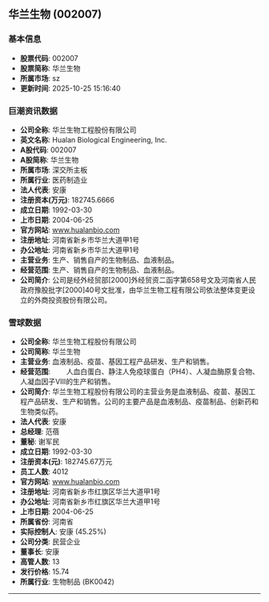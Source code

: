 ## 华兰生物 (002007)

### 基本信息

- **股票代码**: 002007
- **股票简称**: 华兰生物
- **所属市场**: sz
- **更新时间**: 2025-10-25 15:16:40

### 巨潮资讯数据

- **公司全称**: 华兰生物工程股份有限公司
- **英文名称**: Hualan Biological Engineering, Inc.
- **A股代码**: 002007
- **A股简称**: 华兰生物
- **所属市场**: 深交所主板
- **所属行业**: 医药制造业
- **法人代表**: 安康
- **注册资本(万元)**: 182745.6666
- **成立日期**: 1992-03-30
- **上市日期**: 2004-06-25
- **官方网站**: www.hualanbio.com
- **注册地址**: 河南省新乡市华兰大道甲1号
- **办公地址**: 河南省新乡市华兰大道甲1号
- **主营业务**: 生产、销售自产的生物制品、血液制品。
- **经营范围**: 生产、销售自产的生物制品、血液制品。
- **公司简介**: 公司是经外经贸部[2000]外经贸资二函字第658号文及河南省人民政府豫股批字[2000]40号文批准，由华兰生物工程有限公司依法整体变更设立的外商投资股份有限公司。

### 雪球数据

- **公司全称**: 华兰生物工程股份有限公司
- **公司简称**: 华兰生物
- **主营业务**: 血液制品、疫苗、基因工程产品研发、生产和销售。
- **经营范围**: 　　人血白蛋白、静注人免疫球蛋白（PH4）、人凝血酶原复合物、人凝血因子Ⅷ的生产和销售。
- **公司简介**: 华兰生物工程股份有限公司的主营业务是血液制品、疫苗、基因工程产品研发、生产和销售。公司的主要产品是血液制品、疫苗制品、创新药和生物类似药。
- **法人代表**: 安康
- **总经理**: 范蓓
- **董秘**: 谢军民
- **成立日期**: 1992-03-30
- **注册资本(元)**: 182745.67万元
- **员工人数**: 4012
- **官方网站**: www.hualanbio.com
- **注册地址**: 河南省新乡市红旗区华兰大道甲1号
- **办公地址**: 河南省新乡市红旗区华兰大道甲1号
- **上市日期**: 2004-06-25
- **所属省份**: 河南省
- **实际控制人**: 安康 (45.25%)
- **公司分类**: 民营企业
- **董事长**: 安康
- **高管人数**: 13
- **发行价格**: 15.74
- **所属行业**: 生物制品 (BK0042)

---